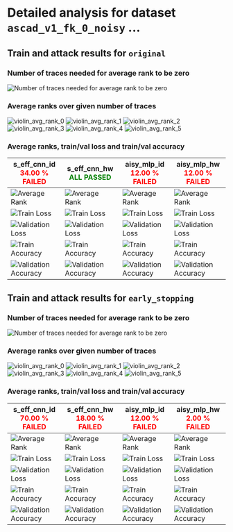 
# Detailed analysis for dataset `ascad_v1_fk_0_noisy` ...


## Train and attack results for `original` 


### Number of traces needed for average rank to be zero 

![Number of traces needed for average rank to be zero](../plots/original/ascad_v1_fk_0_noisy/violin.svg)


### Average ranks over given number of traces 

![violin_avg_rank_0](../plots/original/ascad_v1_fk_0_noisy/violin_avg_rank_0.svg)
![violin_avg_rank_1](../plots/original/ascad_v1_fk_0_noisy/violin_avg_rank_1.svg)
![violin_avg_rank_2](../plots/original/ascad_v1_fk_0_noisy/violin_avg_rank_2.svg)
![violin_avg_rank_3](../plots/original/ascad_v1_fk_0_noisy/violin_avg_rank_3.svg)
![violin_avg_rank_4](../plots/original/ascad_v1_fk_0_noisy/violin_avg_rank_4.svg)
![violin_avg_rank_5](../plots/original/ascad_v1_fk_0_noisy/violin_avg_rank_5.svg)

### Average ranks, train/val loss and train/val accuracy 


|s_eff_cnn_id<br><span style='color:red'> **34.00 % FAILED** </span>|s_eff_cnn_hw<br><span style='color:green'>**ALL PASSED** </span>|aisy_mlp_id<br><span style='color:red'> **12.00 % FAILED** </span>|aisy_mlp_hw<br><span style='color:red'> **12.00 % FAILED** </span>|
|---|---|---|---|
|![Average Rank](../plots/original/ascad_v1_fk_0_noisy/s_eff_cnn_id/average_rank.svg)|![Average Rank](../plots/original/ascad_v1_fk_0_noisy/s_eff_cnn_hw/average_rank.svg)|![Average Rank](../plots/original/ascad_v1_fk_0_noisy/aisy_mlp_id/average_rank.svg)|![Average Rank](../plots/original/ascad_v1_fk_0_noisy/aisy_mlp_hw/average_rank.svg)|
|![Train Loss](../plots/original/ascad_v1_fk_0_noisy/s_eff_cnn_id/train_loss.svg)|![Train Loss](../plots/original/ascad_v1_fk_0_noisy/s_eff_cnn_hw/train_loss.svg)|![Train Loss](../plots/original/ascad_v1_fk_0_noisy/aisy_mlp_id/train_loss.svg)|![Train Loss](../plots/original/ascad_v1_fk_0_noisy/aisy_mlp_hw/train_loss.svg)|
|![Validation Loss](../plots/original/ascad_v1_fk_0_noisy/s_eff_cnn_id/val_loss.svg)|![Validation Loss](../plots/original/ascad_v1_fk_0_noisy/s_eff_cnn_hw/val_loss.svg)|![Validation Loss](../plots/original/ascad_v1_fk_0_noisy/aisy_mlp_id/val_loss.svg)|![Validation Loss](../plots/original/ascad_v1_fk_0_noisy/aisy_mlp_hw/val_loss.svg)|
|![Train Accuracy](../plots/original/ascad_v1_fk_0_noisy/s_eff_cnn_id/train_acc.svg)|![Train Accuracy](../plots/original/ascad_v1_fk_0_noisy/s_eff_cnn_hw/train_acc.svg)|![Train Accuracy](../plots/original/ascad_v1_fk_0_noisy/aisy_mlp_id/train_acc.svg)|![Train Accuracy](../plots/original/ascad_v1_fk_0_noisy/aisy_mlp_hw/train_acc.svg)|
|![Validation Accuracy](../plots/original/ascad_v1_fk_0_noisy/s_eff_cnn_id/val_acc.svg)|![Validation Accuracy](../plots/original/ascad_v1_fk_0_noisy/s_eff_cnn_hw/val_acc.svg)|![Validation Accuracy](../plots/original/ascad_v1_fk_0_noisy/aisy_mlp_id/val_acc.svg)|![Validation Accuracy](../plots/original/ascad_v1_fk_0_noisy/aisy_mlp_hw/val_acc.svg)|


## Train and attack results for `early_stopping` 


### Number of traces needed for average rank to be zero 

![Number of traces needed for average rank to be zero](../plots/early_stopping/ascad_v1_fk_0_noisy/violin.svg)


### Average ranks over given number of traces 

![violin_avg_rank_0](../plots/early_stopping/ascad_v1_fk_0_noisy/violin_avg_rank_0.svg)
![violin_avg_rank_1](../plots/early_stopping/ascad_v1_fk_0_noisy/violin_avg_rank_1.svg)
![violin_avg_rank_2](../plots/early_stopping/ascad_v1_fk_0_noisy/violin_avg_rank_2.svg)
![violin_avg_rank_3](../plots/early_stopping/ascad_v1_fk_0_noisy/violin_avg_rank_3.svg)
![violin_avg_rank_4](../plots/early_stopping/ascad_v1_fk_0_noisy/violin_avg_rank_4.svg)
![violin_avg_rank_5](../plots/early_stopping/ascad_v1_fk_0_noisy/violin_avg_rank_5.svg)

### Average ranks, train/val loss and train/val accuracy 


|s_eff_cnn_id<br><span style='color:red'> **70.00 % FAILED** </span>|s_eff_cnn_hw<br><span style='color:red'> **18.00 % FAILED** </span>|aisy_mlp_id<br><span style='color:red'> **12.00 % FAILED** </span>|aisy_mlp_hw<br><span style='color:red'> **2.00 % FAILED** </span>|
|---|---|---|---|
|![Average Rank](../plots/early_stopping/ascad_v1_fk_0_noisy/s_eff_cnn_id/average_rank.svg)|![Average Rank](../plots/early_stopping/ascad_v1_fk_0_noisy/s_eff_cnn_hw/average_rank.svg)|![Average Rank](../plots/early_stopping/ascad_v1_fk_0_noisy/aisy_mlp_id/average_rank.svg)|![Average Rank](../plots/early_stopping/ascad_v1_fk_0_noisy/aisy_mlp_hw/average_rank.svg)|
|![Train Loss](../plots/early_stopping/ascad_v1_fk_0_noisy/s_eff_cnn_id/train_loss.svg)|![Train Loss](../plots/early_stopping/ascad_v1_fk_0_noisy/s_eff_cnn_hw/train_loss.svg)|![Train Loss](../plots/early_stopping/ascad_v1_fk_0_noisy/aisy_mlp_id/train_loss.svg)|![Train Loss](../plots/early_stopping/ascad_v1_fk_0_noisy/aisy_mlp_hw/train_loss.svg)|
|![Validation Loss](../plots/early_stopping/ascad_v1_fk_0_noisy/s_eff_cnn_id/val_loss.svg)|![Validation Loss](../plots/early_stopping/ascad_v1_fk_0_noisy/s_eff_cnn_hw/val_loss.svg)|![Validation Loss](../plots/early_stopping/ascad_v1_fk_0_noisy/aisy_mlp_id/val_loss.svg)|![Validation Loss](../plots/early_stopping/ascad_v1_fk_0_noisy/aisy_mlp_hw/val_loss.svg)|
|![Train Accuracy](../plots/early_stopping/ascad_v1_fk_0_noisy/s_eff_cnn_id/train_acc.svg)|![Train Accuracy](../plots/early_stopping/ascad_v1_fk_0_noisy/s_eff_cnn_hw/train_acc.svg)|![Train Accuracy](../plots/early_stopping/ascad_v1_fk_0_noisy/aisy_mlp_id/train_acc.svg)|![Train Accuracy](../plots/early_stopping/ascad_v1_fk_0_noisy/aisy_mlp_hw/train_acc.svg)|
|![Validation Accuracy](../plots/early_stopping/ascad_v1_fk_0_noisy/s_eff_cnn_id/val_acc.svg)|![Validation Accuracy](../plots/early_stopping/ascad_v1_fk_0_noisy/s_eff_cnn_hw/val_acc.svg)|![Validation Accuracy](../plots/early_stopping/ascad_v1_fk_0_noisy/aisy_mlp_id/val_acc.svg)|![Validation Accuracy](../plots/early_stopping/ascad_v1_fk_0_noisy/aisy_mlp_hw/val_acc.svg)|
